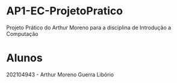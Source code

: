# AP1-EC-ProjetoPratico
Projeto Prático do Arthur Moreno para a disciplina de Introdução a Computação

# Alunos
202104943 - Arthur Moreno Guerra Libório 
